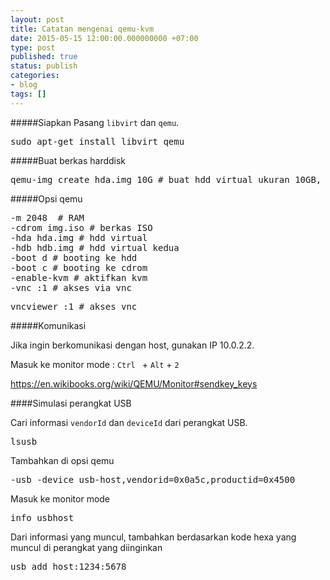 ```yaml
---
layout: post
title: Catatan mengenai qemu-kvm
date: 2015-05-15 12:00:00.000000000 +07:00
type: post
published: true
status: publish
categories:
- blog
tags: []
---
```


#####Siapkan
Pasang ```libvirt``` dan ```qemu```.
<pre>
sudo apt-get install libvirt qemu
</pre>
#####Buat berkas harddisk
<pre>
qemu-img create hda.img 10G # buat hdd virtual ukuran 10GB, kosong
</pre>
#####Opsi qemu
<pre>
-m 2048  # RAM
-cdrom img.iso # berkas ISO
-hda hda.img # hdd virtual
-hdb hdb.img # hdd virtual kedua
-boot d # booting ke hdd
-boot c # booting ke cdrom
-enable-kvm # aktifkan kvm
-vnc :1 # akses via vnc
</pre>

<pre>
vncviewer :1 # akses vnc
</pre>

#####Komunikasi

Jika ingin berkomunikasi dengan host, gunakan IP 10.0.2.2.

Masuk ke monitor mode : ```Ctrl ``` + ```Alt``` + ```2```

https://en.wikibooks.org/wiki/QEMU/Monitor#sendkey_keys

####Simulasi perangkat USB

Cari informasi ``vendorId`` dan ``deviceId`` dari perangkat USB.
<pre>
lsusb
</pre>
Tambahkan di opsi qemu
<pre>
-usb -device usb-host,vendorid=0x0a5c,productid=0x4500
</pre>
Masuk ke monitor mode
<pre>
info usbhost
</pre>
Dari informasi yang muncul, tambahkan berdasarkan kode hexa yang muncul di perangkat yang diinginkan
<pre>
usb_add host:1234:5678
</pre>
